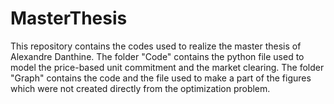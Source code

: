 # MasterThesis
This repository contains the codes used to realize the master thesis of Alexandre Danthine. 
  The folder "Code" contains the python file used to model the price-based unit commitment and the market clearing.
  The folder "Graph" contains the code and the file used to make a part of the figures which were not created directly from the optimization problem.
